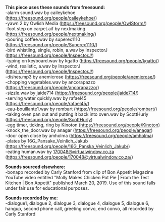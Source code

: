 **This piece uses these sounds from freesound:**
<br/>-alarm sound.wav by caileykehoe (https://freesound.org/people/caileykehoe/)
<br/>-yawn 2 by Owlish Media (https://freesound.org/people/OwlStorm/)
<br/>-foot step on carpet.aif by nextmaking (https://freesound.org/people/nextmaking/)
<br/>-pouring coffee.wav by superex1110 (https://freesound.org/people/Superex1110/)
<br/>-bird whistling, single, robin, a.wav by InspectorJ (https://freesound.org/people/InspectorJ/)
<br/>-typing on keyboard.wav by kgatto (https://freesound.org/people/kgatto/)
<br/>-wind, realistic, a.wav by InspectorJ (https://freesound.org/people/InspectorJ/)
<br/>-dishes.mp3 by anemicrose (https://freesound.org/people/anemicrose/)
<br/>-chopping vegetables.wav by ancorapazzo (https://freesound.org/people/ancorapazzo/)
<br/>-sizzle.wav by jaide714 (https://freesound.org/people/jaide714/)
<br/>-serving water quickly.wav by rafael45 (https://freesound.org/people/rafael45/)
<br/>-eau-bouillante1.wav by rombart (https://freesound.org/people/rombart/)
<br/>-taking oven pan out and putting it back into oven.wav by ScottHurly (https://freesound.org/people/ScottHurly)
<br/>-egg timer, ticking, ring by Kinoton (https://freesound.org/people/Kinoton)
<br/>-knock_the_door.wav by anagar (https://freesound.org/people/anagar)
<br/>-door open close by amholma (https://freesound.org/people/amholma)
<br/>-plates by 16G_Pansake_Veinlich_Jakub (https://freesound.org/people/16G_Panska_Veinlich_Jakub/)
<br/>-eating human.wav by 170048@virtualwindow.co.za (https://freesound.org/people/170048@virtualwindow.co.za/)

**Sounds sourced elsewhere:**
<br/>-bonapp recorded by Carly Stanford from clip of Bon Appetit Magazine YouTube video entitled "Molly Makes Chicken Pot Pie | From the Test Kitchen | Bon Appetit" published March 20, 2019. Use of this sound falls under fair use for educational purposes. 

**Sounds recorded by me:**
<br/>-dialogue1, dialogue 2, dialogue 3, dialogue 4, dialogue 5, dialogue 6, hangup, second phone call, greeting convo, end convo, all recorded by Carly Stanford
